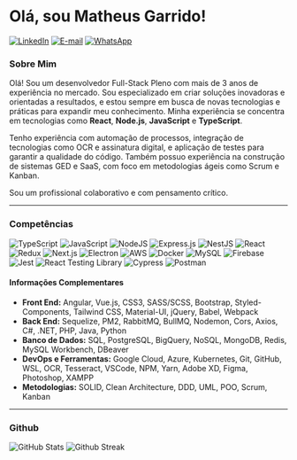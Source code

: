 # Olá, sou Matheus Garrido!
[![LinkedIn](https://img.shields.io/badge/LinkedIn-0077B5?style=for-the-badge&logo=linkedin&logoColor=white)](https://www.linkedin.com/in/matheusgarrido10)
[![E-mail](https://img.shields.io/badge/E--mail-D14836?style=for-the-badge&logo=gmail&logoColor=white)](mailto:matheusgarrido10@hotmail.com)
[![WhatsApp](https://img.shields.io/badge/WhatsApp-25D366?style=for-the-badge&logo=whatsapp&logoColor=white)](https://wa.me/5521969958783)

### Sobre Mim

Olá! Sou um desenvolvedor Full-Stack Pleno com mais de 3 anos de experiência no mercado. Sou especializado em criar soluções inovadoras e orientadas a resultados, e estou sempre em busca de novas tecnologias e práticas para expandir meu conhecimento. Minha experiência se concentra em tecnologias como **React**, **Node.js**, **JavaScript** e **TypeScript**.

Tenho experiência com automação de processos, integração de tecnologias como OCR e assinatura digital, e aplicação de testes para garantir a qualidade do código. Também possuo experiência na construção de sistemas GED e SaaS, com foco em metodologias ágeis como Scrum e Kanban.

Sou um profissional colaborativo e com pensamento crítico.

---

### Competências

![TypeScript](https://img.shields.io/badge/typescript-%23007ACC.svg?style=for-the-badge&logo=typescript&logoColor=white)
![JavaScript](https://img.shields.io/badge/javascript-%23323330.svg?style=for-the-badge&logo=javascript&logoColor=%23F7DF1E)
![NodeJS](https://img.shields.io/badge/node.js-6DA55F?style=for-the-badge&logo=node.js&logoColor=white)
![Express.js](https://img.shields.io/badge/express.js-%23404d59.svg?style=for-the-badge&logo=express&logoColor=%2361DAFB)
![NestJS](https://img.shields.io/badge/nestjs-E0234E?style=for-the-badge&logo=nestjs&logoColor=white)
![React](https://img.shields.io/badge/react-%2320232a.svg?style=for-the-badge&logo=react&logoColor=%2361DAFB)
![Redux](https://img.shields.io/badge/Redux-764ABC?style=for-the-badge&logo=redux&logoColor=white)
![Next.js](https://img.shields.io/badge/Next.js-000000?style=for-the-badge&logo=next.js&logoColor=white)
![Electron](https://img.shields.io/badge/Electron-47848F?style=for-the-badge&logo=electron&logoColor=white)
![AWS](https://img.shields.io/badge/AWS-232F3E?style=for-the-badge&logo=amazon-aws&logoColor=white)
![Docker](https://img.shields.io/badge/docker-%230db7ed.svg?style=for-the-badge&logo=docker&logoColor=white)
![MySQL](https://img.shields.io/badge/mysql-%2300f.svg?style=for-the-badge&logo=mysql&logoColor=white)
![Firebase](https://img.shields.io/badge/Firebase-FFCA28?style=for-the-badge&logo=firebase&logoColor=black)
![Jest](https://img.shields.io/badge/jest-%23C21325.svg?style=for-the-badge&logo=jest&logoColor=white)
![React Testing Library](https://img.shields.io/badge/React%20Testing%20Library-%23E33332.svg?style=for-the-badge&logo=react&logoColor=white)
![Cypress](https://img.shields.io/badge/Cypress-69D9B3?style=for-the-badge&logo=cypress&logoColor=black)
![Postman](https://img.shields.io/badge/Postman-FF6C37?style=for-the-badge&logo=postman&logoColor=white)

#### Informações Complementares

* **Front End:** Angular, Vue.js, CSS3, SASS/SCSS, Bootstrap, Styled-Components, Tailwind CSS, Material-UI, jQuery, Babel, Webpack
* **Back End:** Sequelize, PM2, RabbitMQ, BullMQ, Nodemon, Cors, Axios, C#, .NET, PHP, Java, Python
* **Banco de Dados:** SQL, PostgreSQL, BigQuery, NoSQL, MongoDB, Redis, MySQL Workbench, DBeaver
* **DevOps e Ferramentas:** Google Cloud, Azure, Kubernetes, Git, GitHub, WSL, OCR, Tesseract, VSCode, NPM, Yarn, Adobe XD, Figma, Photoshop, XAMPP
* **Metodologias:** SOLID, Clean Architecture, DDD, UML, POO, Scrum, Kanban

---

### Github

![GitHub Stats](https://github-readme-stats.vercel.app/api?username=matheusgarrido&theme=dark&show_icons=true&hide_border=false&count_private=true)
![Github Streak](https://github-readme-streak-stats.herokuapp.com/?user=matheusgarrido&theme=dark&hide_border=false)
